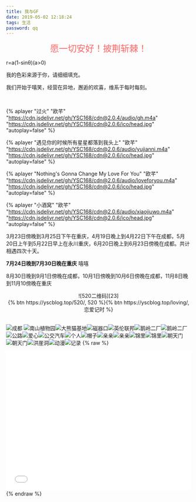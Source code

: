 ```yaml
---
title: 我与GF
date: 2019-05-02 12:18:24
tags: 生活
password: qq
---
```

<p align="center"><font color="#ff6666"  size="+2">愿一切安好！披荆斩棘！</font></p>
<!--more-->
r=a(1-sinθ)(a>0)

我的色彩来源于你，请细细填充。

我们开始于嘻笑，经营在异地，邂逅的欢喜，维系于每时每刻。

<br>

{% aplayer "过火" "欧芊" "https://cdn.jsdelivr.net/gh/YSC168/cdn@2.0.4/audio/gh.m4a"  "https://cdn.jsdelivr.net/gh/YSC168/cdn@2.0.6/ico/head.jpg" "autoplay=false" %}

{% aplayer "遇见你的时候所有星星都落到我头上" "欧芊" "https://cdn.jsdelivr.net/gh/YSC168/cdn@2.0.6/audio/yujianni.m4a"  "https://cdn.jsdelivr.net/gh/YSC168/cdn@2.0.6/ico/head.jpg" "autoplay=false" %}

{% aplayer "Nothing's Gonna Change My Love For You" "欧芊" "https://cdn.jsdelivr.net/gh/YSC168/cdn@2.0.6/audio/loveforyou.m4a"  "https://cdn.jsdelivr.net/gh/YSC168/cdn@2.0.6/ico/head.jpg" "autoplay=false" %}

{% aplayer "小酒窝" "欧芊" "https://cdn.jsdelivr.net/gh/YSC168/cdn@2.0.6/audio/xiaojiuwo.m4a"  "https://cdn.jsdelivr.net/gh/YSC168/cdn@2.0.6/ico/head.jpg" "autoplay=false" %}


3月23日傍晚到3月25日下午在重庆，4月19日晚上到4月22日下午在成都，5月20日上午到5月22日早上在永川重庆，6月20日晚上到6月23日傍晚在成都。共计相遇四次十天。

**7月24日晚到7月30日晚在重庆** 嘻嘻

8月30日晚到9月1日傍晚在成都，10月1日傍晚到10月6日傍晚在成都，11月8日晚到11月10傍晚在重庆

<center>![520二维码][23]</center>

<center>{% btn https://yscblog.top/520/, 520 %}{% btn https://yscblog.top/loving/, 恋爱记时 %}</center>

<br>

![成都][1] ![南山植物园][2]![大熊猫基地][3]![磁器口][4]![英伦联邦][6]![鹅岭二厂][9]![鹅岭二厂][10]![公路][11]![爱心][12]![公交汽车][13]![个人][14]![帽子][15]![亲亲][16]![亲亲][17]![锦里][18]![锦里][19]![朝天门][20]![朝天门][21]![洪崖洞][22]![动漫][5]![记录][8]
{% raw %}
<div style="position: relative; width: 100%; height: 0; padding-bottom: 75%;"><iframe src="//player.bilibili.com/player.html?aid=17148321&cid=28016249&page=1" scrolling="no" border="0" frameborder="no" framespacing="0" allowfullscreen="true" style="position: absolute; width: 100%; height: 100%; left: 0; top: 0;"></iframe></div>
{% endraw %}



[1]: https://cdn.jsdelivr.net/gh/YSC168/cdn@4.0/images/pic1.jpg
[2]: https://cdn.jsdelivr.net/gh/YSC168/cdn@4.0/images/pic2.jpg
[3]: https://cdn.jsdelivr.net/gh/YSC168/cdn@4.0/images/pic3.jpg
[4]: https://cdn.jsdelivr.net/gh/YSC168/cdn@4.0/images/pic4.jpg
[5]: https://cdn.jsdelivr.net/gh/YSC168/cdn@4.0/images/pic5.jpg
[6]: https://cdn.jsdelivr.net/gh/YSC168/cdn@4.0/images/pic6.jpg

[8]: https://cdn.jsdelivr.net/gh/YSC168/cdn@5.0/images/pic7.jpg
[9]: https://cdn.jsdelivr.net/gh/YSC168/cdn@2.0.1/images/pic8.jpg
[10]: https://cdn.jsdelivr.net/gh/YSC168/cdn@2.0.2/pic9.jpg
[11]: https://cdn.jsdelivr.net/gh/YSC168/cdn@2.0.2/pic10.jpg
[12]: https://cdn.jsdelivr.net/gh/YSC168/cdn@2.0.2/pic11.jpg
[13]: https://cdn.jsdelivr.net/gh/YSC168/cdn@2.0.2/pic12.jpg
[14]: https://cdn.jsdelivr.net/gh/YSC168/cdn@2.0.2/pic13.jpg
[15]: https://cdn.jsdelivr.net/gh/YSC168/cdn@2.0.2/pic14.jpg
[16]: https://cdn.jsdelivr.net/gh/YSC168/cdn@2.0.2/images/pic9.jpg
[17]: https://cdn.jsdelivr.net/gh/YSC168/cdn@2.0.2/images/pic10.jpg
[18]: https://cdn.jsdelivr.net/gh/YSC168/cdn@2.0.5/images/pic11.jpg
[19]: https://cdn.jsdelivr.net/gh/YSC168/cdn@2.0.5/images/pic12.jpg
[20]: https://cdn.jsdelivr.net/gh/YSC168/cdn@2.0.5/images/pic13.jpg
[21]: https://cdn.jsdelivr.net/gh/YSC168/cdn@2.0.5/images/pic14.jpg
[22]: https://cdn.jsdelivr.net/gh/YSC168/cdn@2.0.5/images/pic15.jpg
[23]: https://cdn.jsdelivr.net/gh/YSC168/cdn@2.0.5/ico/520.png